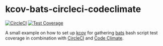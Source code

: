 # kcov-bats-circleci-codeclimate

[![CircleCI](https://circleci.com/gh/AlexSkrypnyk/kcov-bats-circleci-codeclimate.svg?style=shield)](https://circleci.com/gh/AlexSkrypnyk/kcov-bats-circleci-codeclimate)
[![Test Coverage](https://api.codeclimate.com/v1/badges/ab0c58347db13c58058b/test_coverage)](https://codeclimate.com/github/AlexSkrypnyk/kcov-bats-circleci-codeclimate/test_coverage)

A small example on how to set up [kcov] for gathering [bats] bash script test
coverage in combination with [CircleCI] and [Code Climate]. 


[CircleCI]: https://circleci.com
[Code Climate]: https://codeclimate.com/
[kcov]: https://github.com/SimonKagstrom/kcov/
[bats]: https://github.com/bats-core/bats-core
